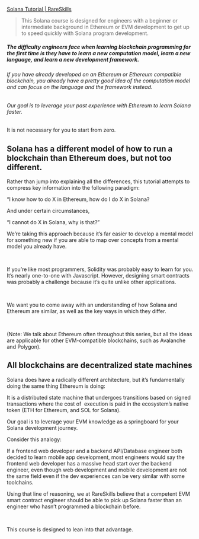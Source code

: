 [Solana Tutorial | RareSkills](https://www.rareskills.io/solana-tutorial)

> This Solana course is designed for engineers with a beginner or intermediate background in Ethereum or EVM development to get up to speed quickly with Solana program development.

##### The difficulty engineers face when learning blockchain programming for the first time is they have to learn a new computation model, learn a new language, and learn a new development framework.

###### If you have already developed on an Ethereum or Ethereum compatible blockchain, you already have a pretty good idea of the computation model and can focus on the language and the framework instead.

###### Our goal is to leverage your past experience with Ethereum to learn Solana faster.  
  
It is not necessary for you to start from zero.

## Solana has a different model of how to run a blockchain than Ethereum does, but not too different.

Rather than jump into explaining all the differences, this tutorial attempts to compress key information into the following paradigm:

“I know how to do X in Ethereum, how do I do X in Solana?

And under certain circumstances,

 “I cannot do X in Solana, why is that?”

We’re taking this approach because it’s far easier to develop a mental model for something new if you are able to map over concepts from a mental model you already have.

​

If you’re like most programmers, Solidity was probably easy to learn for you. It’s nearly one-to-one with Javascript. However, designing smart contracts was probably a challenge because it’s quite unlike other applications.

​

We want you to come away with an understanding of how Solana and Ethereum are similar, as well as the key ways in which they differ.

​

(Note: We talk about Ethereum often throughout this series, but all the ideas are applicable for other EVM-compatible blockchains, such as Avalanche and Polygon).

## All blockchains are decentralized state machines

Solana does have a radically different architecture, but it’s fundamentally doing the same thing Ethereum is doing: 

It is a distributed state machine that undergoes transitions based on signed transactions where the cost of  execution is paid in the ecosystem’s native token (ETH for Ethereum, and SOL for Solana).

Our goal is to leverage your EVM knowledge as a springboard for your Solana development journey.

Consider this analogy: 

If a frontend web developer and a backend API/Database engineer both decided to learn mobile app development, most engineers would say the frontend web developer has a massive head start over the backend engineer, even though web development and mobile development are not the same field even if the dev experiences can be very similar with some toolchains. 

Using that line of reasoning, we at RareSkills believe that a competent EVM smart contract engineer should be able to pick up Solana faster than an engineer who hasn’t programmed a blockchain before. 

​

This course is designed to lean into that advantage.